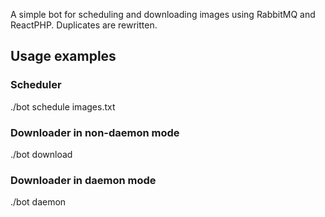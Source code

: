 A simple bot for scheduling and downloading images using RabbitMQ and ReactPHP.
Duplicates are rewritten.

## Usage examples

### Scheduler
./bot schedule images.txt

### Downloader in non-daemon mode
./bot download

### Downloader in daemon mode
./bot daemon